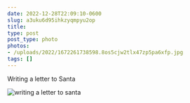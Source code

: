 ```yaml
---
date: 2022-12-28T22:09:10-0600
slug: a3uku6d95ihkzyqmpyu2op
title: 
type: post
post_type: photo
photos:
- /uploads/2022/1672261738598.8os5cjw2tlx47zp5pa6xfp.jpg
tags: []
---
```

Writing a letter to Santa


![writing a letter to santa](/uploads/2022/1672261738598.8os5cjw2tlx47zp5pa6xfp.jpg)


